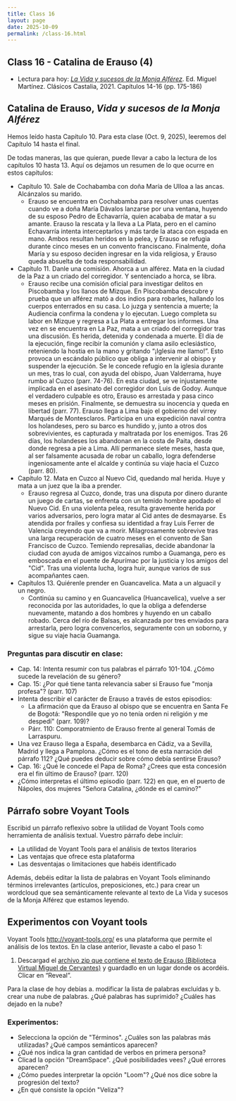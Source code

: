 ```yaml
---
title: Class 16
layout: page
date: 2025-10-09
permalink: /class-16.html
---
```


## Class 16 - Catalina de Erauso (4)

- Lectura para hoy: [*La Vida y sucesos de la Monja Alférez*](https://www.courses.miami.edu/ultra/courses/_665635_1/cl/outline). Ed. Miguel Martínez. Clásicos Castalia, 2021. Capítulos 14-16 (pp. 175-186)

## Catalina de Erauso, *Vida y sucesos de la Monja Alférez*

Hemos leído hasta Capítulo 10. Para esta clase (Oct. 9, 2025), leeremos del Capítulo 14 hasta el final. 

De todas maneras, las que quieran, puede llevar a cabo la lectura de los capítulos 10 hasta 13. Aquí os dejamos un resumen de lo que ocurre en estos capítulos: 

- Capítulo 10. Sale de Cochabamba con doña María de Ulloa a las ancas. Alcánzalos su marido.
  * Erauso se encuentra en Cochabamba para resolver unas cuentas cuando ve a doña María Dávalos lanzarse por una ventana, huyendo de su esposo Pedro de Echavarría, quien acababa de matar a su amante. Erauso la rescata y la lleva a La Plata, pero en el camino Echavarría intenta interceptarlos y más tarde la ataca con espada en mano. Ambos resultan heridos en la pelea, y Erauso se refugia durante cinco meses en un convento franciscano. Finalmente, doña María y su esposo deciden ingresar en la vida religiosa, y Erauso queda absuelta de toda responsabilidad.
- Capítulo 11. Danle una comisión. Ahorca a un alférez. Mata en la ciudad de la Paz a un criado del corregidor. Y sentenciado a horca, se libra. 
  * Erauso recibe una comisión oficial para investigar delitos en Piscobamba y los llanos de Mizque. En Piscobamba descubre y prueba que un alférez mató a dos indios para robarles, hallando los cuerpos enterrados en su casa. Lo juzga y sentencia a muerte; la Audiencia confirma la condena y lo ejecutan. Luego completa su labor en Mizque y regresa a La Plata a entregar los informes. Una vez en se encuentra en La Paz, mata a un criado del corregidor tras una discusión. Es herida, detenida y condenada a muerte. El día de la ejecución, finge recibir la comunión y clama asilo eclesiástico, reteniendo la hostia en la mano y gritando “¡Iglesia me llamo!”. Esto provoca un escándalo público que obliga a intervenir al obispo y suspender la ejecución. Se le concede refugio en la iglesia durante un mes, tras lo cual, con ayuda del obispo, Juan Valderrama, huye rumbo al Cuzco (parr. 74-76). En esta ciudad, se ve injustamente implicada en el asesinato del corregidor don Luis de Godoy. Aunque el verdadero culpable es otro, Erauso es arrestada y pasa cinco meses en prisión. Finalmente, se demuestra su inocencia y queda en libertad (parr. 77). Erauso llega a Lima bajo el gobierno del virrey Marqués de Montesclaros. Participa en una expedición naval contra los holandeses, pero su barco es hundido y, junto a otros dos sobrevivientes, es capturada y maltratada por los enemigos. Tras 26 días, los holandeses los abandonan en la costa de Paita, desde donde regresa a pie a Lima. Allí permanece siete meses, hasta que, al ser falsamente acusada de robar un caballo, logra defenderse ingeniosamente ante el alcalde y continúa su viaje hacia el Cuzco (parr. 80). 
- Capítulo 12. Mata en Cuzco al Nuevo Cid, quedando mal herida. Huye y mata a un juez que la iba a prender.
  * Erauso regresa al Cuzco, donde, tras una disputa por dinero durante un juego de cartas, se enfrenta con un temido hombre apodado el Nuevo Cid. En una violenta pelea, resulta gravemente herida por varios adversarios, pero logra matar al Cid antes de desmayarse. Es atendida por frailes y confiesa su identidad a fray Luis Ferrer de Valencia creyendo que va a morir. Milagrosamente sobrevive tras una larga recuperación de cuatro meses en el convento de San Francisco de Cuzco. Temiendo represalias, decide abandonar la ciudad con ayuda de amigos vizcaínos rumbo a Guamanga, pero es emboscada en el puente de Apurímac por la justicia y los amigos del "Cid". Tras una violenta lucha, logra huir, aunque varios de sus acompañantes caen.
- Capítulos 13. Quiérenle prender en Guancavelica. Mata a un alguacil y un negro.
  * Continúa su camino y en Guancavelica (Huancavelica), vuelve a ser reconocida por las autoridades, lo que la obliga a defenderse nuevamente, matando a dos hombres y huyendo en un caballo robado. Cerca del río de Balsas, es alcanzada por tres enviados para arrestarla, pero logra convencerlos, seguramente con un soborno, y sigue su viaje hacia Guamanga.


### Preguntas para discutir en clase: 

- Cap. 14: Intenta resumir con tus palabras el párrafo 101-104. ¿Cómo sucede la revelación de su género?
- Cap. 15: ¿Por qué tiene tanta relevancia saber si Erauso fue "monja profesa"? (parr. 107)
- Intenta describir el carácter de Erauso a través de estos episodios:
  * La afirmación que da Erauso al obispo que se encuentra en Santa Fe de Bogotá: "Respondile que yo no tenía orden ni religión y me despedí" (parr. 109)?
  * Párr. 110: Comporatmiento de Erauso frente al general Tomás de Larraspuru. 
- Una vez Erauso llega a España, desembarca en Cádiz, va a Sevilla, Madrid y llega a Pamplona. ¿Cómo es el tono de esta narración del párrafo 112? ¿Qué puedes deducir sobre cómo debía sentirse Erauso?
- Cap. 16: ¿Qué le concede el Papa de Roma? ¿Crees que esta concesión era el fin último de Erauso? (parr. 120)
- ¿Cómo interpretas el último episodio (parr. 122) en que, en el puerto de Nápoles, dos mujeres "Señora Catalina, ¿dónde es el camino?"
  
## Párrafo sobre Voyant Tools
Escribid un párrafo reflexivo sobre la utilidad de Voyant Tools como herramienta de análisis textual. Vuestro párrafo debe incluir:

- La utilidad de Voyant Tools para el análisis de textos literarios
- Las ventajas que ofrece esta plataforma
- Las desventajas o limitaciones que habéis identificado

Además, debéis editar la lista de palabras en Voyant Tools eliminando términos irrelevantes (artículos, preposiciones, etc.) para crear un wordcloud que sea semánticamente relevante al texto de La Vida y sucesos de la Monja Alférez que estamos leyendo.

## Experimentos con Voyant tools 

Voyant Tools <http://voyant-tools.org/> es una plataforma que permite el análisis de los textos. En la clase anterior, llevaste a cabo el paso 1:  

1. Descargad el [archivo zip que contiene el texto de Erauso (Biblioteca Virtual Miguel de Cervantes)](https://github.com/dh-miami/SPA_410_Fall25/raw/refs/heads/main/_posts/Proyecto3_Erauso/Erauso.zip) y guardadlo en un lugar donde os acordéis. Clicar en “Reveal”.

Para la clase de hoy debías a. modificar la lista de palabras excluídas y b. crear una nube de palabras. ¿Qué palabras has suprimido? ¿Cuáles has dejado en la nube?

### Experimentos: 
- Selecciona la opción de "Términos". ¿Cuáles son las palabras más utilizadas? ¿Qué campos semánticos aparecen?
- ¿Qué nos indica la gran cantidad de verbos en primera persona?
- Clicad la opción "DreamSpace". ¿Qué posibilidades vees? ¿Qué errores aparecen?
- ¿Cómo puedes interpretar la opción "Loom"? ¿Qué nos dice sobre la progresión del texto?
- ¿En qué consiste la opción "Veliza"? 

